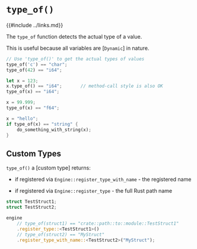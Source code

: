 `type_of()`
===========

{{#include ../links.md}}

The `type_of` function detects the actual type of a value.

This is useful because all variables are [`Dynamic`] in nature.

```rust
// Use 'type_of()' to get the actual types of values
type_of('c') == "char";
type_of(42) == "i64";

let x = 123;
x.type_of() == "i64";       // method-call style is also OK
type_of(x) == "i64";

x = 99.999;
type_of(x) == "f64";

x = "hello";
if type_of(x) == "string" {
    do_something_with_string(x);
}
```


Custom Types
------------

`type_of()` a [custom type] returns:

* if registered via `Engine::register_type_with_name` - the registered name

* if registered via `Engine::register_type` - the full Rust path name

```rust
struct TestStruct1;
struct TestStruct2;

engine
    // type_of(struct1) == "crate::path::to::module::TestStruct1"
    .register_type::<TestStruct1>()
    // type_of(struct2) == "MyStruct"
    .register_type_with_name::<TestStruct2>("MyStruct");
```
